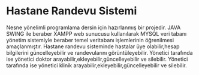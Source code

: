 # Hastane Randevu Sistemi
 Nesne yönelimli programlama dersin için hazırlanmış bir projedir. JAVA SWING ile beraber XAMPP web sunucusu kullanılarak MYSQL veri tabanı yönetim sistemiyle beraber temel veritabanı işlemlerinin öğrenilmesi amaçlanmıştır.
Hastane randevu sisteminde hastalar üye olabilir,hesap bilgilerini güncelleyebilir ve randevularını görüntüleyebilir.
Yönetici tarafında ise yönetici doktor arayabilir,ekleyebilir,güncelleyebilir ve silebilir.
Yönetici tarafında ise yönetici klinik arayabilir,ekleyebilir,güncelleyebilir ve silebilir.

